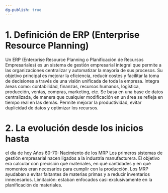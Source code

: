 ```yaml
---
dg-publish: true
---
```


# 1. Definición de ERP (Enterprise Resource Planning)

Un ERP (Enterprise Resource Planning o Planificación de Recursos Empresariales) es un sistema de gestión empresarial integral que permite a las organizaciones centralizar y automatizar la mayoría de sus procesos. Su objetivo principal es mejorar la eficiencia, reducir costes y facilitar la toma de decisiones a través de una visión unificada de toda la empresa.
Integra áreas como: contabilidad, finanzas, recursos humanos, logística, producción, ventas, compras, marketing, etc.
Se basa en una base de datos centralizada, de manera que cualquier modificación en un área se refleja en tiempo real en las demás.
Permite mejorar la productividad, evitar duplicidad de datos y optimizar los recursos.

# 2. La evolución desde los inicios hasta
el día de hoy
Años 60-70: Nacimiento de los MRP
Los primeros sistemas de gestión empresarial nacen ligados a la industria
manufacturera.
El objetivo era calcular con precisión qué materiales, en qué cantidades y en qué
momentos eran necesarios para cumplir con la producción.
Los MRP ayudaban a evitar faltantes de materias primas y a reducir inventarios
innecesarios.
Limitación: estaban enfocados casi exclusivamente en la planificación de
materiales.
